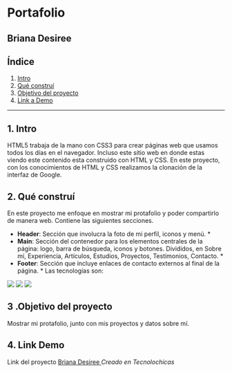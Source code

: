 # Portafolio
## Briana Desiree
## Índice
1. [Intro](#)
2. [Qué construí](#)
3. [Objetivo del proyecto](#)
4. [Link a Demo](#)
****
## 1. Intro
HTML5 trabaja de la mano con CSS3 para crear páginas web que usamos todos los días en el navegador. Incluso este sitio web en donde estas viendo este contenido esta construido con HTML y CSS. En este proyecto, con los conocimientos de HTML y CSS realizamos la clonación de la interfaz de Google.
## 2. Qué construí
En este proyecto me enfoque en mostrar mi protafolio y poder compartirlo de manera web. 
Contiene las siguientes secciones.
* **Header**: Sección que involucra la foto de mi perfil, iconos y menú. *
* **Main**: Sección del contenedor para los elementos centrales de la página: logo, barra de búsqueda, iconos y botones. Divididos, en Sobre mí, Experiencia, Artículos, Estudios, Proyectos, Testimonios, Contacto. *
* **Footer**: Sección que incluye enlaces de contacto externos al final de la página. *
Las tecnologías son:
<img src= "https://img.shields.io/badge/HTML5-E34F26?style=for-the-badge&logo=html5&logoColor=white" />
<img src= "https://img.shields.io/badge/CSS3-1572B6?style=for-the-badge&logo=css3&logoColor=white" />
<img src= "https://img.shields.io/badge/JavaScript-323330?style=for-the-badge&logo=javascript&logoColor=F7DF1E" />

## 3 .Objetivo del proyecto
Mostrar mi protafolio, junto con mis proyectos y datos sobre mí.

## 4. Link Demo
Link del proyecto [Briana Desiree ](#)
*Creado en Tecnolochicas*
